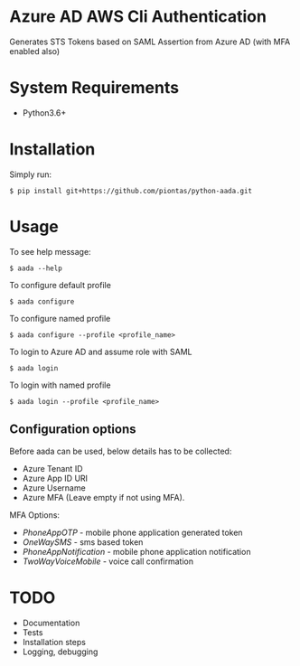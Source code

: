 # Azure AD AWS Cli Authentication

Generates STS Tokens based on SAML Assertion from Azure AD (with MFA enabled also)


# System Requirements

* Python3.6+

# Installation

Simply run:

    $ pip install git+https://github.com/piontas/python-aada.git


# Usage

To see help message:

    $ aada --help

To configure default profile

    $ aada configure

To configure named profile

    $ aada configure --profile <profile_name>

To login to Azure AD and assume role with SAML

    $ aada login
    
To login with named profile

    $ aada login --profile <profile_name>

## Configuration options
Before aada can be used, below details has to be collected:

* Azure Tenant ID
* Azure App ID URI
* Azure Username
* Azure MFA (Leave empty if not using MFA). 

MFA Options:
* *PhoneAppOTP* - mobile phone application generated token
* *OneWaySMS* - sms based token
* *PhoneAppNotification* - mobile phone application notification
* *TwoWayVoiceMobile* - voice call confirmation
    

# TODO

* Documentation
* Tests
* Installation steps
* Logging, debugging
